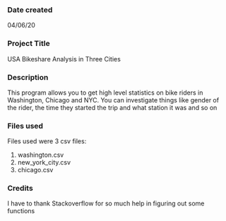 ### Date created
04/06/20

### Project Title
USA Bikeshare Analysis in Three Cities

### Description
This program allows you to get high level statistics on bike riders in Washington, Chicago and NYC. You can investigate things like gender of the rider, the time they started the trip and what station it was and so on

### Files used
Files used were 3 csv files:
1. washington.csv
2. new_york_city.csv
3. chicago.csv

### Credits
I have to thank Stackoverflow for so much help in figuring out some functions 

